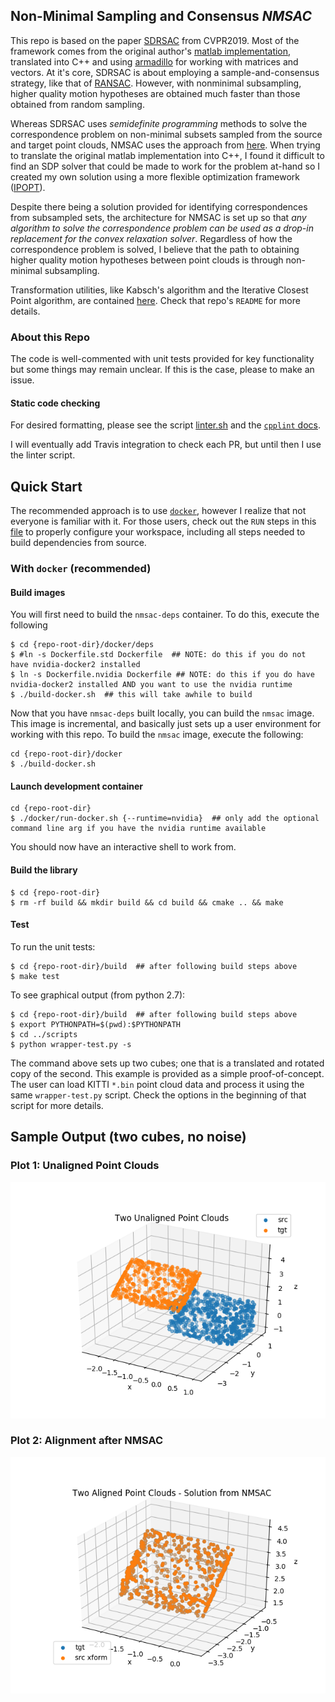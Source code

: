 ## Non-Minimal Sampling and Consensus _NMSAC_
This repo is based on the paper [SDRSAC](https://arxiv.org/abs/1904.03483) from CVPR2019.  Most of the framework comes from the original author's [matlab implementation](https://github.com/intellhave/SDRSAC), translated into C++ and using [armadillo](http://arma.sourceforge.net/) for working with matrices and vectors.  At it's core, SDRSAC is about employing a sample-and-consensus strategy, like that of [RANSAC](https://en.wikipedia.org/wiki/Random_sample_consensus).  However, with nonminimal subsampling, higher quality motion hypotheses are obtained much faster than those obtained from random sampling.

Whereas SDRSAC uses _semidefinite programming_ methods to solve the correspondence problem on non-minimal subsets sampled from the source and target point clouds, NMSAC uses the approach from [here](https://github.com/jwdinius/point-registration-with-relaxation).  When trying to translate the original matlab implementation into C++, I found it difficult to find an SDP solver that could be made to work for the problem at-hand so I created my own solution using a more flexible optimization framework ([IPOPT](https://github.com/coin-or/Ipopt)).

Despite there being a solution provided for identifying correspondences from subsampled sets, the architecture for NMSAC is set up so that _any algorithm to solve the correspondence problem can be used as a drop-in replacement for the convex relaxation solver_.  Regardless of how the correspondence problem is solved, I believe that the path to obtaining higher quality motion hypotheses between point clouds is through non-minimal subsampling.

Transformation utilities, like Kabsch's algorithm and the Iterative Closest Point algorithm, are contained [here](https://github.com/jwdinius/point-registration-with-relaxation).  Check that repo's `README` for more details.

### About this Repo
The code is well-commented with unit tests provided for key functionality but some things may remain unclear.  If this is the case, please to make an issue.

#### Static code checking
For desired formatting, please see the script [linter.sh](scripts/linter.sh) and the [`cpplint` docs](https://github.com/cpplint/cpplint).

I will eventually add Travis integration to check each PR, but until then I use the linter script.
## Quick Start

The recommended approach is to use [`docker`](https://docs.docker.com/install/linux/docker-ce/ubuntu/), however I realize that not everyone is familiar with it.  For those users, check out the `RUN` steps in this [file](docker/deps/Dockerfile.std) to properly configure your workspace, including all steps needed to build dependencies from source.

### With `docker` (recommended)
#### Build images
You will first need to build the `nmsac-deps` container.  To do this, execute the following

```shell
$ cd {repo-root-dir}/docker/deps
$ #ln -s Dockerfile.std Dockerfile  ## NOTE: do this if you do not have nvidia-docker2 installed
$ ln -s Dockerfile.nvidia Dockerfile ## NOTE: do this if you do have nvidia-docker2 installed AND you want to use the nvidia runtime
$ ./build-docker.sh  ## this will take awhile to build
```

Now that you have `nmsac-deps` built locally, you can build the `nmsac` image.  This image is incremental, and basically just sets up a user environment for working with this repo.  To build the `nmsac` image, execute the following:

```shell
cd {repo-root-dir}/docker
$ ./build-docker.sh
```

#### Launch development container

```shell
cd {repo-root-dir}
$ ./docker/run-docker.sh {--runtime=nvidia}  ## only add the optional command line arg if you have the nvidia runtime available
```

You should now have an interactive shell to work from.

#### Build the library

```shell
$ cd {repo-root-dir}
$ rm -rf build && mkdir build && cd build && cmake .. && make
```
#### Test

To run the unit tests:

```shell
$ cd {repo-root-dir}/build  ## after following build steps above
$ make test
```

To see graphical output (from python 2.7):

```shell
$ cd {repo-root-dir}/build  ## after following build steps above
$ export PYTHONPATH=$(pwd):$PYTHONPATH
$ cd ../scripts
$ python wrapper-test.py -s
```

The command above sets up two cubes; one that is a translated and rotated copy of the second.  This example is provided as a simple proof-of-concept.  The user can load KITTI `*.bin` point cloud data and process it using the same `wrapper-test.py` script.  Check the options in the beginning of that script for more details.

## Sample Output (two cubes, no noise)

### Plot 1:  Unaligned Point Clouds
![](./figures/Figure_1.png)

### Plot 2: Alignment after NMSAC
![](./figures/Figure_2.png)
